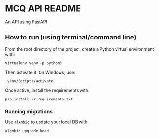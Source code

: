 # MCQ API README

An API using FastAPI

## How to run (using terminal/command line)
From the root directory of the project, create a Python virtual environment with:

`virtualenv venv -p python3`

Then activate it. On Windows, use:

`.venv/Scripts/activate`

Once active, install the requirements with:

`pip install -r requirements.txt`

### Running migrations
Use `alembic` to update your local DB with

`alembic upgrade head`
